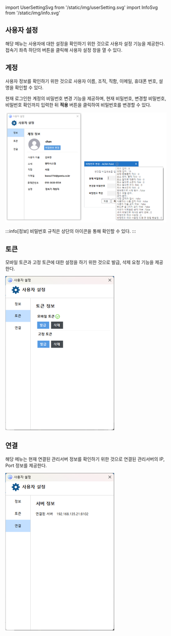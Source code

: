 import UserSettingSvg from '/static/img/userSetting.svg'
import InfoSvg from '/static/img/info.svg'

## 사용자 설정
해당 메뉴는 사용자에 대한 설정을 확인하기 위한 것으로 사용자 설정 기능을 제공한다.  
접속기 좌측 하단의 <UserSettingSvg/> 버튼을 클릭해 사용자 설정 창을 열 수 있다.

## 계정
사용자 정보를 확인하기 위한 것으로 사용자 이름, 조직, 직함, 이메일, 휴대폰 번호, 설명을 확인할 수 있다. 

현재 로그인한 계정의 비밀번호 변경 기능을 제공하며, 현재 비밀번호, 변경할 비밀번호, 비밀번호 확인까지 입력한 뒤 **적용** 버튼을 클릭하여 비밀번호를 변경할 수 있다.

![사용자 설정 - 계정](image-1.png)

:::info[정보]
비밀번호 규칙은 상단의 <InfoSvg/> 아이콘을 통해 확인할 수 있다.
:::

## 토큰
모바일 토큰과 고정 토큰에 대한 설정을 하기 위한 것으로 발급, 삭제 요청 기능을 제공한다.

![사용자 설정 - 토큰](image-2.png)

## 연결
해당 메뉴는 현재 연결된 관리서버 정보를 확인하기 위한 것으로 연결된 관리서버의 IP, Port 정보를 제공한다.

![사용자 설정 - 연결](image-3.png)